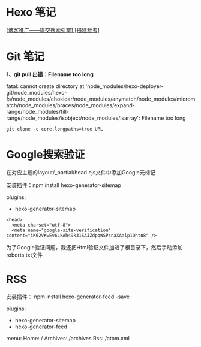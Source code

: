 # Hexo 笔记
[[博客推广——提交搜索引擎] ](http://selfboot.cn/2014/12/21/add_blog_to_google/)
[[搭建参考] ](http://www.jianshu.com/p/35e197cb1273)

# Git 笔记
**1、git pull  出错：Filename too long**

fatal: cannot create directory at 'node_modules/hexo-deployer-git/node_modules/hexo-fs/node_modules/chokidar/node_modules/anymatch/node_modules/micromatch/node_modules/braces/node_modules/expand-range/node_modules/fill-range/node_modules/isobject/node_modules/isarray': Filename too long

```
git clone -c core.longpaths=true URL
```

# Google搜索验证
在对应主题的layout/_partial/head.ejs文件中添加Google元标记

安装插件：npm install hexo-generator-sitemap

plugins:
- hexo-generator-sitemap

```
<head>
  <meta charset="utf-8">
  <meta name="google-site-verification" content="iK62VKwEv6LkAh49k31SAJZdpqWSPsnaXAalp1Ohtn8" />
```

为了Google验证问题，我还把Html验证文件加进了根目录下，然后手动添加roborts.txt文件

# RSS
安装插件： npm install hexo-generator-feed -save

plugins:
- hexo-generator-sitemap
- hexo-generator-feed

menu:
  Home: /
  Archives: /archives
  Rss: /atom.xml